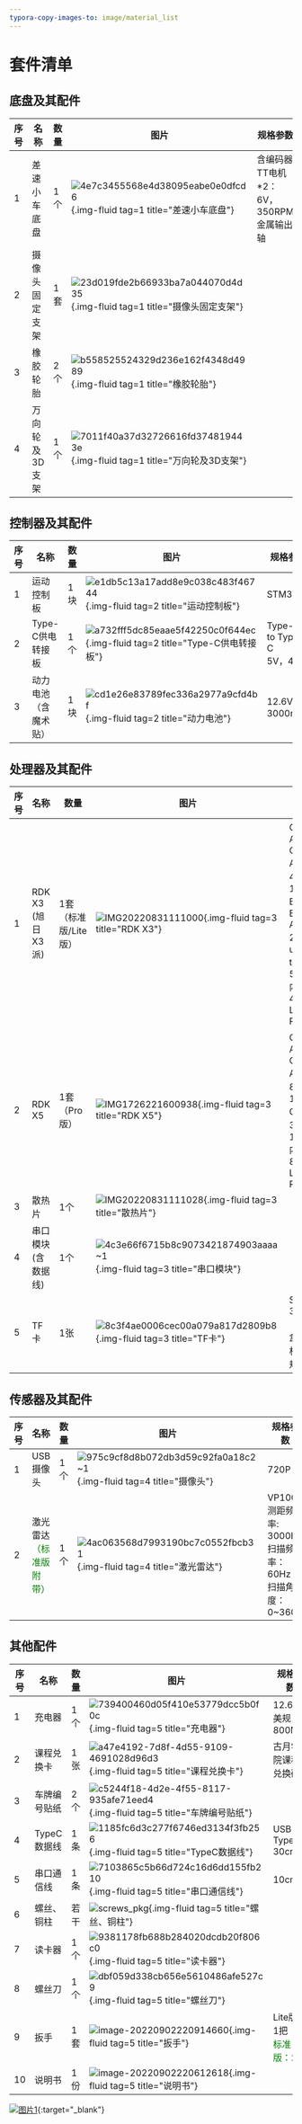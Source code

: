 ```yaml
---
typora-copy-images-to: image/material_list
---
```


# **套件清单**




## **底盘及其配件**

| 序号 | 名称           | 数量 | 图片                                                         | 规格参数                                      |
| ---- | -------------- | ---- | ------------------------------------------------------------ | --------------------------------------------- |
| 1    | 差速小车底盘   | 1个  | ![4e7c3455568e4d38095eabe0e0dfcd6](../../assets/img/material_list/4e7c3455568e4d38095eabe0e0dfcd6.jpg){.img-fluid tag=1 title="差速小车底盘"} | 含编码器TT电机*2：<br />6V，350RPM 金属输出轴 |
| 2    | 摄像头固定支架 | 1套  | ![23d019fde2b66933ba7a044070d4d35](../../assets/img/material_list/23d019fde2b66933ba7a044070d4d35.jpg){.img-fluid tag=1 title="摄像头固定支架"} |                                               |
| 3    | 橡胶轮胎       | 2个  | ![b558525524329d236e162f4348d4989](../../assets/img/material_list/b558525524329d236e162f4348d4989.jpg){.img-fluid tag=1 title="橡胶轮胎"} |                                               |
| 4    | 万向轮及3D支架 | 1个  | ![7011f40a37d32726616fd374819443e](../../assets/img/material_list/7011f40a37d32726616fd374819443e.jpg){.img-fluid tag=1 title="万向轮及3D支架"} |                                               |



## **控制器及其配件**

| 序号 | 名称                       | 数量 | 图片                                                         | 规格参数                     |
| ---- | -------------------------- | ---- | ------------------------------------------------------------ | ---------------------------- |
| 1    | 运动控制板                 | 1块  | ![e1db5c13a17add8e9c038c483f46744](../../assets/img/material_list/e1db5c13a17add8e9c038c483f46744.jpg){.img-fluid tag=2 title="运动控制板"} | STM32F1                      |
| 2    | Type-C供电转接板           | 1个  | ![a732fff5dc85eaae5f42250c0f644ec](../../assets/img/material_list/a732fff5dc85eaae5f42250c0f644ec.jpg){.img-fluid tag=2 title="Type-C供电转接板"} | Type-C to Type-C<br />5V，4A |
| 3    | 动力电池<br />（含魔术贴） | 1块  | ![cd1e26e83789fec336a2977a9cfd4bf](../../assets/img/material_list/cd1e26e83789fec336a2977a9cfd4bf.jpg){.img-fluid tag=2 title="动力电池"} | 12.6V，3000mah               |



## **处理器及其配件**

| 序号 | 名称                       | 数量 | 图片                                                         | 规格参数                                                     |
| ---- | -------------------------- | ---- | ------------------------------------------------------------ | ------------------------------------------------------------ |
| 1    | RDK X3<br />(旭日X3派)    | 1套（标准版/Lite版）  | ![IMG20220831111000](../../assets/img/material_list/1694570098250.jpg){.img-fluid tag=3 title="RDK X3"} | CPU：ARM Cortex-A53，4\*Core，1.5GHZ<br />BPU：Bernoulli Arch, 2*Core，up to1.0G，5Tops<br />内存：4GB LPDDR4 RAM |
| 2    | RDK X5<br />    | 1套（Pro版）  | ![IMG1726221600938](../../assets/img/material_list/rdkx5.jpg){.img-fluid tag=3 title="RDK X5"} | CPU：ARM Cortex-A55，8\*Core，1.5GHZ<br />GPU：32flops，10Tops<br />内存：8GB LPDDR4 RAM |
| 3    | 散热片                       | 1个  | ![IMG20220831111028](../../assets/img/material_list/IMG20220831111028.jpg){.img-fluid tag=3 title="散热片"}                                              ||
| 4    |  串口模块(含数据线)     | 1个  | ![4c3e66f6715b8c9073421874903aaaa~1](../../assets/img/material_list/4c3e66f6715b8c9073421874903aaaa.jpg){.img-fluid tag=3 title="串口模块"} |   |
| 5    | TF卡 | 1张  | ![8c3f4ae0006cec00a079a817d2809b8](../../assets/img/material_list/8c3f4ae0006cec00a079a817d2809b8.jpg){.img-fluid tag=3 title="TF卡"} | SanDisk 32GB<br />（塑料/纸盒包装随机发货，规格相同）        |



## **传感器及其配件**

| 序号 | 名称                                                         | 数量 | 图片                                                         | 规格参数                                                     |
| ---- | ------------------------------------------------------------ | ---- | ------------------------------------------------------------ | ------------------------------------------------------------ | 
| 1    | USB 摄像头                                                       | 1个  | ![975c9cf8d8b072db3d59c92fa0a18c2~1](../../assets/img/material_list/975c9cf8d8b072db3d59c92fa0a18c2.jpg){.img-fluid tag=4 title="摄像头"} | 720P<br />                                        |                  |
| 2    | 激光雷达<br /><font color='green'>（标准版附带）</font>      | 1个  | ![4ac063568d7993190bc7c0552fbcb31](../../assets/img/material_list/4ac063568d7993190bc7c0552fbcb31.jpg){.img-fluid tag=4 title="激光雷达"} | VP100L <br />测距频率: 3000HZ<br />扫描频率：60Hz<br />扫描角度：0~360°<br />|                                                             |



## **其他配件**

| 序号 | 名称                                                    | 数量 | 图片                                                         | 规格参数                                                |
| ---- | ------------------------------------------------------- | ---- | ------------------------------------------------------------ | ------------------------------------------------------- |
| 1    | 充电器                                                  | 1个  | ![739400460d05f410e53779dcc5b0f0c](../../assets/img/material_list/739400460d05f410e53779dcc5b0f0c.jpg){.img-fluid tag=5 title="充电器"} | 12.6V，美规，800MA                                      |
| 2    | 课程兑换卡                                              | 1张  | ![a47e4192-7d8f-4d55-9109-4691028d96d3](../../assets/img/material_list/a47e4192-7d8f-4d55-9109-4691028d96d3.jpg){.img-fluid tag=5 title="课程兑换卡"} | 古月学院课程兑换码                                      |
| 3    | 车牌编号贴纸                                            | 2个  | ![c5244f18-4d2e-4f55-8117-935afe71eed4](../../assets/img/material_list/c5244f18-4d2e-4f55-8117-935afe71eed4.png){.img-fluid tag=5 title="车牌编号贴纸"} |                                                         |                                                       |
| 4    | TypeC数据线                                             | 1条  | ![1185fc6d3c277f6746ed3134f3fb256](../../assets/img/material_list/1185fc6d3c277f6746ed3134f3fb256.jpg){.img-fluid tag=5 title="TypeC数据线"} | USB to Type-C 30cm                                      |
| 5    | 串口通信线                                              | 1条  | ![7103865c5b66d724c16d6dd155fb210](../../assets/img/material_list/7103865c5b66d724c16d6dd155fb210.jpg){.img-fluid tag=5 title="串口通信线"} | 10cm                                                    |
| 6    | 螺丝、铜柱                                              | 若干 | ![screws_pkg](../../assets/img/material_list/screws_pkg.jpg){.img-fluid tag=5 title="螺丝、铜柱"} |                                                         |
| 7    | 读卡器                                                  | 1个  | ![9381178fb688b284020dcdb20f806c0](../../assets/img/material_list/9381178fb688b284020dcdb20f806c0.jpg){.img-fluid tag=5 title="读卡器"} |                                                         |
| 8    | 螺丝刀                                                  | 1个  | ![dbf059d338cb656e5610486afe527c9](../../assets/img/material_list/dbf059d338cb656e5610486afe527c9.jpg){.img-fluid tag=5 title="螺丝刀"} |                                                         |
| 9   | 扳手                                                    | 1套  | ![image-20220902220914660](../../assets/img/material_list/image-20220902220914660.png){.img-fluid tag=5 title="扳手"} | Lite版：1把<br /><font color='green'>标准版：2把</font> |
| 10   | 说明书                                                  | 1份  | ![image-20220902220612618](../../assets/img/material_list/image-20220902220612618.png){.img-fluid tag=5 title="说明书"} |                                                         |



[![图片1](../../assets/img/footer.png)](https://www.guyuehome.com/){:target="_blank"}